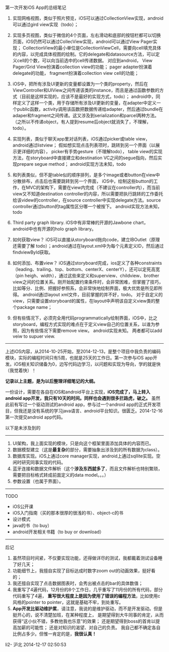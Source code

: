 第一次开发iOS App的总结笔记

1. 实现网格视图，类似于照片预览，iOS可以通过CollectionView实现，android可以通过gird view实现（todo）；

2. 实现多页视图，类似于微信的4个页面，左右滑动和底部的按钮栏都可以切换页面，iOS仍然可以通过CollecView实现，android可以通过View Pager实现；
CollectionView的最小单位是CollectionViewCell，需要向cell填充具体的内容，以完成具体视图的绘制。它的delegate和datasource方法，可以定义cell的个数，可以向当前选中的cell传递数据。
对应到android，
View Pager/Grid View扮演着collection view的功能；
pager adapter扮演着delegate的功能，
fragment扮演着collection view cell的功能；

3. iOS中，把所有涉及UI更新的变量都设置为一个类的property，然后在ViewController和UIView之间传递该类的instance，而且是通过函数参数的方式（目前是这样实现的，应该不是最好的实现方式，todo）；
android中，同样定义了这样一个类，用于存储所有涉及UI更新的变量，在adapter中定义一个public函数，activity调用该函数把数据传递给adapter，然后通过bundle在adaper和fragment之间传递。这又涉及到serialization和parcel两种方法。
（之所以不传递object，有人提到resume后object就消失了，不理解，todo）。

4. 实现列表，类似于聊天app里对话列表，iOS通过picker或table view，android通过listview；
假如想实现点击列表项时，跳转到另一个界面（以展示更详细的内容），
picker有手势gesture（不理解todo），
table view的实现方法，在storyboard中直接建立和destination VC之间的segue指向，然后实现prepare segue method；
android实现方法未知，todo

5. 和列表类似，但不是table似的顺序排列，是多个image或者button在view中分散排布，点击后也需要跳转到另一个界面，
iOS中，绘制这些button的工作，在MVC的架构下，需要在view内完成（不建议在controller内），而当前view又不知道destination controller的内容，所以需要把执行跳转的工作委托给该videw的controller，在source controller中实现delegate方法。source controller通过button的tag属性区分哪一个被按下。
android实现方法未知，todo

6. Third party graph library. iOS中有非常棒的开源的Jawbone chart，android中也有开源的holo graph library。

7. 如何获取view？ iOS可以直接从storyboard拖向code，建立IBOutlet（原理还需要了解 todo）；android通过在layout.xml中为每个元素定义ID，然后通过findviewById获取。

8. 如何添加、布置view？ iOS通过storyboard完成，ios定义了各种constraints（leading、trailing、top、bottom、centerX、centerY），还可以定死高宽（pin heigh、width），通过这些来定义和superview、childview、brother view之间的位置关系。刚开始配置约束条件时，会非常困难，但掌握了技巧，比如等分、比例、把握好参照系，会非常快地绘制界面，极大优势是所见即所得。
android通过layout xml文件，目前掌握的并不好，todo。
对于自定义的view，只需要设置storyboard的属性，在layout中声明该自定义view类的整个package name；

9. 但有些情况下，必须完全用代码programmatically绘制界面，iOS中，比之storyboard，编程方式实现的难点在于定义view自己的位置关系，以谁为参照，因为有些情况下需要remove view。
android实现未知。
两者都可以add veiw to supuer view.

------

上述iOS内容，从2014-10-25开始，至2014-12-13，是整个项目中我负责的编码模块，实际的编程时间只有5周，也就是25天的工作日。第一次参与iOS app开发。iOS相关知识储备为0，边写代码边学习，以问题和实现为导向，学的就是快（我觉着快）！

**记录以上主题，是为以后整理详细笔记的大纲。**

一份设计，需要在各自在iOS和android平台上实现，**iOS完成了，马上转入android app开发，我只有10天的时间。同样也会遇到很多拦路虎，破之。**
虽然此前有写过一个驱动测试的android app，参与过一个android app的正式开发项目，但我还是没有系统的学习java语言、android平台知识。很匮乏。2014-12-16第一次提交android app代码。

以下是未涉及到的

-----

1. UI架构，我上面实现的模块，只是向这个框架里面添加具体的内容而已。
2. 数据模型建立（这是**最复杂**的部分，需要抽象出涉及到的所有数据为class）。
3. 数据库实现。iOS上通过core manager实现，android上通过sqllite实现。空闲时研究同事实现的代码。
4. 蓝牙连接和数据文件解析（这个**涉及东西就多了**，而且文件解析也特别繁琐，需要把目标格式转成前面定义的data model。。。）
5. 参数设置（也属于界面）。

------

TODO

- iOS公开课
- iOS入门指南（买的那本很厚的很浅的书）、object-c的书
- 设计模式
- java的书（to buy）
- android开发相关书籍（to buy or download）

------

后记

1. 虽然项目时间紧，不仅要实现功能，还得做详尽的测试，我都戴着测试设备睡了好几天；
2. 功能细节上，我擅自实现了目标达成时数字zoom out的动画效果，挺好看的；
3. 我还擅自实现了点击数据图表时，会秀出被点击的bar的具体数值；
4. 我重写了4遍代码，12月份的8个工作日，几乎重写了11月份的所有代码，部分代码重写了4遍，
**重写很大程度上是因为使用了错误的编程方法**，比如使用c风格的pointer to pointer，这就是基础不牢，到处重写。
5. **App开发比驱动维护累**，请注意，我说的是维护驱动，而不是开发驱动。但是挺开心的，说不清楚加班，在某种程度上，
是期望得到大牛同事的肯定，从而获得“这小伙不错，多教他我也乐意”的效果；
还是期望得到boss的首肯以提高加薪的可能性；
还是对知识的渴望、对自己的负责。
我自己都不确定各自比例占多少。但惟一肯定的是，**我很认真！**

li2- 沪北
2014-12-17 02:50:53 
